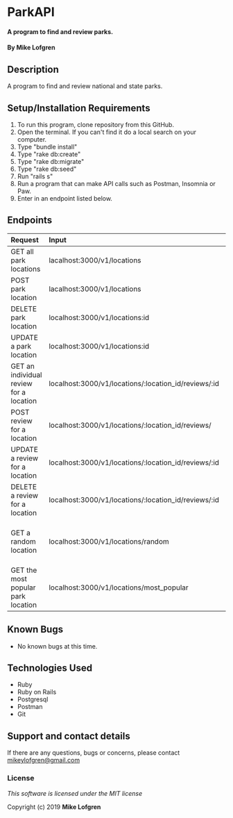 # ParkAPI

#### A program to find and review parks.

#### By **Mike Lofgren**

## Description

A program to find and review national and state parks.

## Setup/Installation Requirements

1. To run this program, clone repository from this GitHub.
2. Open the terminal. If you can't find it do a local search on your computer.
3. Type "bundle install"
4. Type "rake db:create"
5. Type "rake db:migrate"
6. Type "rake db:seed"
7. Run "rails s"
8. Run a program that can make API calls such as Postman, Insomnia or Paw.
9. Enter in an endpoint listed below.

## Endpoints
| Request                                    | Input                            | Output                                    |
| :---------------------------------------| :------------------------------- | :---------------------------------------- |
| GET all park locations  |     lacalhost:3000/v1/locations         | Receive all park locations                                    |
| POST park location | lacalhost:3000/v1/locations     | Posts a new park|                                           |
| DELETE park location       | localhost:3000/v1/locations:id                             | Deletes a park                          |
| UPDATE a park location    | localhost:3000/v1/locations:id                | Updates a park                         |
GET an individual review for a location | localhost:3000/v1/locations/:location_id/reviews/:id | Returns a review for a location |
| POST review for a location | localhost:3000/v1/locations/:location_id/reviews/        | Creates a review for a location               |
| UPDATE a review for a location | localhost:3000/v1/locations/:location_id/reviews/:id |       Updates current location |
| DELETE a review for a location | localhost:3000/v1/locations/:location_id/reviews/:id          | Deletes location review |
| GET a random location |               localhost:3000/v1/locations/random | Returns a randomized location from database             |
| GET the most popular park location            | localhost:3000/v1/locations/most_popular                  | Returns most popular location |


## Known Bugs
* No known bugs at this time.

## Technologies Used
  * Ruby
  * Ruby on Rails
  * Postgresql
  * Postman
  * Git

## Support and contact details

If there are any questions, bugs or concerns, please contact mikeylofgren@gmail.com

### License

*This software is licensed under the MIT license*

Copyright (c) 2019 **Mike Lofgren**
